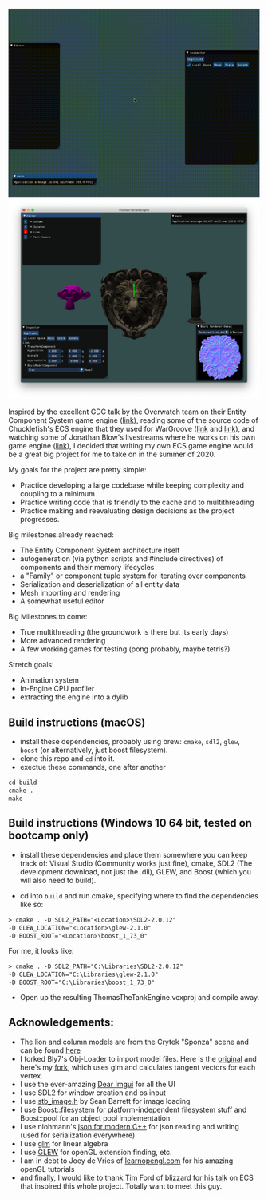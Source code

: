 ![Demo of ThomasTheTankEngine editor](./ThomasDemo.gif)
![Demo of rendered models](./ThomasModelDemo.png)

Inspired by the excellent GDC talk by the Overwatch team on their Entity Component System game engine ([link](https://youtu.be/W3aieHjyNvw)), 
reading some of the source code of Chucklefish's ECS engine that they used for WarGroove ([link](https://github.com/amzeratul/halley) and [link](https://wargroove.com/)),
and watching some of Jonathan Blow's livestreams where he works on his own game engine ([link](https://www.youtube.com/playlist?list=PLmV5I2fxaiCI9IAdFmGChKbIbenqRMi6Z)), I decided that writing my own ECS game engine would be a great big project for me to take on in the summer of 2020. 

My goals for the project are pretty simple:
- Practice developing a large codebase while keeping complexity and coupling to a minimum
- Practice writing code that is friendly to the cache and to multithreading
- Practice making and reevaluating design decisions as the project progresses. 

Big milestones already reached:
- The Entity Component System architecture itself
- autogeneration (via python scripts and #include directives) of components and their memory lifecycles
- a "Family" or component tuple system for iterating over components
- Serialization and deserialization of all entity data
- Mesh importing and rendering
- A somewhat useful editor

Big Milestones to come:
- True multithreading (the groundwork is there but its early days)
- More advanced rendering
- A few working games for testing (pong probably, maybe tetris?)

Stretch goals:
- Animation system
- In-Engine CPU profiler
- extracting the engine into a dylib 

## Build instructions (macOS)
- install these dependencies, probably using brew: `cmake`, `sdl2`, `glew`, `boost` (or alternatively, just boost filesystem). 
- clone this repo and `cd` into it. 
- exectue these commands, one after another
```
cd build
cmake .
make
``` 

## Build instructions (Windows 10 64 bit, tested on bootcamp only)
- install these dependencies and place them somewhere you can keep track of: Visual Studio (Community works just fine), cmake, SDL2 (The development download, not just the .dll), GLEW, and Boost (which you will also need to build). 

- cd into `build` and run cmake, specifying where to find the dependencies like so:
```
> cmake . -D SDL2_PATH="<Location>\SDL2-2.0.12" 
-D GLEW_LOCATION="<Location>\glew-2.1.0" 
-D BOOST_ROOT="<Location>\boost_1_73_0"
```
For me, it looks like:
```
> cmake . -D SDL2_PATH="C:\Libraries\SDL2-2.0.12" 
-D GLEW_LOCATION="C:\Libraries\glew-2.1.0" 
-D BOOST_ROOT="C:\Libraries\boost_1_73_0"
```

- Open up the resulting ThomasTheTankEngine.vcxproj and compile away. 

## Acknowledgements:
- The lion and column models are from the Crytek "Sponza" scene and can be found [here](https://github.com/jimmiebergmann/Sponza)
- I forked Bly7's Obj-Loader to import model files. Here is the [original](https://github.com/Bly7/OBJ-Loader) and here's my [fork](https://github.com/JamesHovet/OBJ-Loader), which uses glm and calculates tangent vectors for each vertex. 
- I use the ever-amazing [Dear Imgui](https://github.com/ocornut/imgui) for all the UI
- I use SDL2 for window creation and os input
- I use [stb_image.h](https://github.com/nothings/stb) by Sean Barrett for image loading
- I use Boost::filesystem for platform-independent filesystem stuff and Boost::pool for an object pool implementation
- I use nlohmann's [json for modern C++](https://github.com/nlohmann/json) for json reading and writing (used for serialization everywhere)
- I use [glm](https://glm.g-truc.net/) for linear algebra
- I use [GLEW](http://glew.sourceforge.net/) for openGL extension finding, etc. 
- I am in debt to Joey de Vries of [learnopengl.com](https://learnopengl.com/) for his amazing openGL tutorials
- and finally, I would like to thank Tim Ford of blizzard for his [talk](https://www.gdcvault.com/play/1024001/-Overwatch-Gameplay-Architecture-and) on ECS that inspired this whole project. Totally want to meet this guy. 